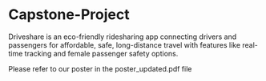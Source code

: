 # Capstone-Project

Driveshare is an eco-friendly ridesharing app connecting drivers and passengers for affordable, safe, long-distance travel with features like real-time tracking and female passenger safety options.

Please refer to our poster in the poster_updated.pdf file
